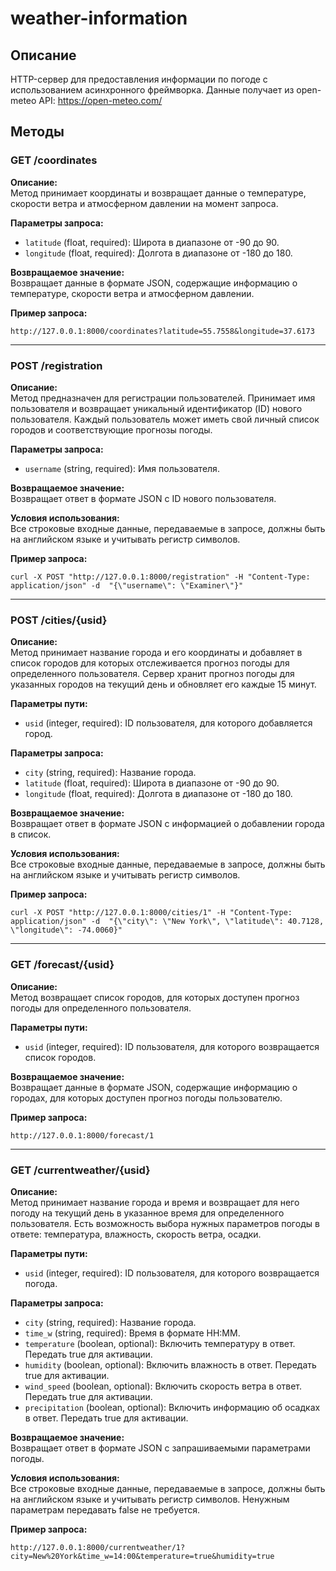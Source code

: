 # weather-information

## Описание
HTTP-сервер для предоставления информации по погоде с использованием асинхронного фреймворка. 
Данные получает из open-meteo API: https://open-meteo.com/

## Методы

### GET /coordinates

**Описание:**  
Метод принимает координаты и возвращает данные о температуре, скорости ветра и атмосферном
давлении на момент запроса.

**Параметры запроса:**
- `latitude` (float, required): Широта в диапазоне от -90 до 90.
- `longitude` (float, required): Долгота в диапазоне от -180 до 180.

**Возвращаемое значение:**  
Возвращает данные в формате JSON, содержащие информацию о температуре, скорости ветра и 
атмосферном давлении.

**Пример запроса:**  

`http://127.0.0.1:8000/coordinates?latitude=55.7558&longitude=37.6173`

---

### POST /registration

**Описание:**  
Метод предназначен для регистрации пользователей. Принимает имя пользователя и возвращает 
уникальный идентификатор (ID) нового пользователя. Каждый пользователь может иметь свой 
личный список городов и соответствующие прогнозы погоды.

**Параметры запроса:**
- `username` (string, required): Имя пользователя.

**Возвращаемое значение:**  
Возвращает ответ в формате JSON с ID нового пользователя.

**Условия использования:**  
Все строковые входные данные, передаваемые в запросе, должны быть на английском языке и 
учитывать регистр символов.

**Пример запроса:**  

`curl -X POST "http://127.0.0.1:8000/registration" -H "Content-Type: application/json" -d 
"{\"username\": \"Examiner\"}"`

---

### POST /cities/{usid}

**Описание:**  
Метод принимает название города и его координаты и добавляет в список городов для которых
отслеживается прогноз погоды для определенного пользователя. Сервер хранит прогноз погоды 
для указанных городов на текущий день и обновляет его каждые 15 минут.

**Параметры пути:**
- `usid` (integer, required): ID пользователя, для которого добавляется город.

**Параметры запроса:**
- `city` (string, required): Название города.
- `latitude` (float, required): Широта в диапазоне от -90 до 90.
- `longitude` (float, required): Долгота в диапазоне от -180 до 180.

**Возвращаемое значение:**  
Возвращает ответ в формате JSON с информацией о добавлении города в список.

**Условия использования:**  
Все строковые входные данные, передаваемые в запросе, должны быть на английском языке и 
учитывать регистр символов.

**Пример запроса:**  

`curl -X POST "http://127.0.0.1:8000/cities/1" -H "Content-Type: application/json" -d 
"{\"city\": \"New York\", \"latitude\": 40.7128, \"longitude\": -74.0060}"`

---

### GET /forecast/{usid}

**Описание:**  
Метод возвращает список городов, для которых доступен прогноз погоды для определенного 
пользователя.

**Параметры пути:**
- `usid` (integer, required): ID пользователя, для которого возвращается список городов.

**Возвращаемое значение:**  
Возвращает данные в формате JSON, содержащие информацию о городах, для которых доступен 
прогноз погоды пользователю.

**Пример запроса:**  

`http://127.0.0.1:8000/forecast/1`

---

### GET /currentweather/{usid}

**Описание:**  
Метод принимает название города и время и возвращает для него погоду на текущий день в 
указанное время для определенного пользователя. Есть возможность выбора нужных параметров 
погоды в ответе: температура, влажность, скорость ветра, осадки.

**Параметры пути:**
- `usid` (integer, required): ID пользователя, для которого возвращается погода.

**Параметры запроса:**
- `city` (string, required): Название города.
- `time_w` (string, required): Время в формате HH:MM.
- `temperature` (boolean, optional): Включить температуру в ответ. Передать true для активации.
- `humidity` (boolean, optional): Включить влажность в ответ. Передать true для активации.
- `wind_speed` (boolean, optional): Включить скорость ветра в ответ. Передать true для активации.
- `precipitation` (boolean, optional): Включить информацию об осадках в ответ. Передать true для активации.

**Возвращаемое значение:**  
Возвращает ответ в формате JSON с запрашиваемыми параметрами погоды.

**Условия использования:**  
Все строковые входные данные, передаваемые в запросе, должны быть на английском языке и 
учитывать регистр символов. Ненужным параметрам передавать false не требуется. 

**Пример запроса:**  

`http://127.0.0.1:8000/currentweather/1?city=New%20York&time_w=14:00&temperature=true&humidity=true`

